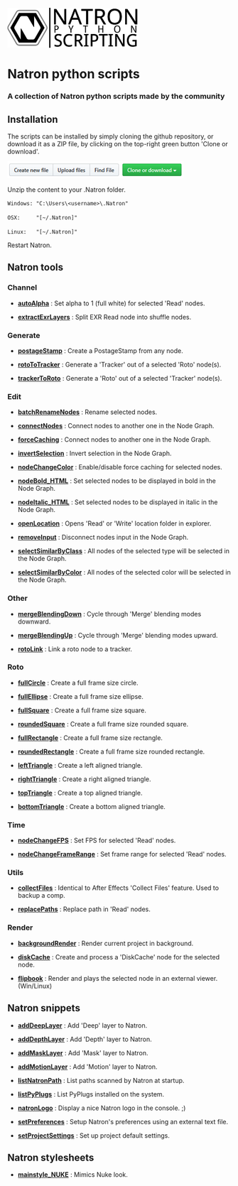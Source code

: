 ![Image](Resources/community-scripting-logo.png)
# Natron python scripts
### A collection of Natron python scripts made by the community
## Installation
The scripts can be installed by simply cloning the github repository, or download it as a ZIP file, by clicking on the top-right green button 'Clone or download'.

![Image](Resources/download_button.png)

Unzip the content to your .Natron folder.


    Windows: "C:\Users\<username>\.Natron"

    OSX:     "[~/.Natron]"

    Linux:   "[~/.Natron]"

Restart Natron.

## Natron tools

### Channel
- **[autoAlpha](/Python_GUI/autoAlpha)** : Set alpha to 1 (full white) for selected 'Read' nodes.

- **[extractExrLayers](/Python_GUI/extractExrLayers)** : Split EXR Read node into shuffle nodes.

### Generate
- **[postageStamp](/Python_GUI/postageStamp)** : Create a PostageStamp from any node.

- **[rotoToTracker](/Python_GUI/rotoToTracker)** : Generate a 'Tracker' out of a selected 'Roto' node(s).

- **[trackerToRoto](/Python_GUI/trackerToRoto)** : Generate a 'Roto' out of a selected 'Tracker' node(s).

### Edit
- **[batchRenameNodes](/Python_GUI/batchRenameNodes)** : Rename selected nodes.

- **[connectNodes](/Python_GUI/connectNodes)** : Connect nodes to another one in the Node Graph.

- **[forceCaching](/Python_GUI/connectNodes)** : Connect nodes to another one in the Node Graph.

- **[invertSelection](/Python_GUI/invertSelection)** : Invert selection in the Node Graph.

- **[nodeChangeColor](/Python_GUI/forceCaching)** : Enable/disable force caching for selected nodes.

- **[nodeBold_HTML](/Python_GUI/nodeBold_HTML)** : Set selected nodes to be displayed in bold in the Node Graph.

- **[nodeItalic_HTML](/Python_GUI/nodeItalic_HTML)** : Set selected nodes to be displayed in italic in the Node Graph.

- **[openLocation](/Python_GUI/openLocation)** : Opens 'Read' or 'Write' location folder in explorer.

- **[removeInput](/Python_GUI/removeInput)** : Disconnect nodes input in the Node Graph.

- **[selectSimilarByClass](/Python_GUI/selectSimilarByClass)** : All nodes of the selected type will be selected in the Node Graph.

- **[selectSimilarByColor](/Python_GUI/selectSimilarByColor)** : All nodes of the selected color will be selected in the Node Graph.

### Other
- **[mergeBlendingDown](/Python_GUI/mergeBlendingDown)** : Cycle through 'Merge' blending modes downward.

- **[mergeBlendingUp](/Python_GUI/mergeBlendingUp)** : Cycle through 'Merge' blending modes upward.

- **[rotoLink](/Python_GUI/rotoLink)** : Link a roto node to a tracker.

### Roto
- **[fullCircle](/Python_GUI/fullCircle)** : Create a full frame size circle.

- **[fullEllipse](/Python_GUI/fullEllipse)** : Create a full frame size ellipse.

- **[fullSquare](/Python_GUI/fullSquare)** : Create a full frame size square.

- **[roundedSquare](/Python_GUI/roundedSquare)** : Create a full frame size rounded square.

- **[fullRectangle](/Python_GUI/fullRectangle)** : Create a full frame size rectangle.

- **[roundedRectangle](/Python_GUI/roundedRectangle)** : Create a full frame size rounded rectangle.

- **[leftTriangle](/Python_GUI/leftTriangle)** : Create a left aligned triangle.

- **[rightTriangle](/Python_GUI/rightTriangle)** : Create a right aligned triangle.

- **[topTriangle](/Python_GUI/topTriangle)** : Create a top aligned triangle.

- **[bottomTriangle](/Python_GUI/bottomTriangle)** : Create a bottom aligned triangle.

### Time
- **[nodeChangeFPS](/Python_GUI/nodeChangeFPS)** : Set FPS for selected 'Read' nodes.

- **[nodeChangeFrameRange](/Python_GUI/nodeChangeFrameRange)** : Set frame range for selected 'Read' nodes.

### Utils
- **[collectFiles](/Python_GUI/collectFiles)** : Identical to After Effects 'Collect Files' feature. Used to backup a comp.

- **[replacePaths](/Python_GUI/replacePaths)** : Replace path in 'Read' nodes.

### Render
- **[backgroundRender](/Python_GUI/backgroundRender)** : Render current project in background.

- **[diskCache](/Python_GUI/diskCache)** : Create and process a 'DiskCache' node for the selected node.

- **[flipbook](/Python_GUI/flipbook)** : Render and plays the selected node in an external viewer. (Win/Linux)

## Natron snippets
- **[addDeepLayer](/Python_INIT/addDeepLayer)** : Add 'Deep' layer to Natron.

- **[addDepthLayer](/Python_INIT/addDepthLayer)** : Add 'Depth' layer to Natron.

- **[addMaskLayer](/Python_INIT/addMaskLayer)** : Add 'Mask' layer to Natron.

- **[addMotionLayer](/Python_INIT/addMotionLayer)** : Add 'Motion' layer to Natron.

- **[listNatronPath](/Python_INIT/listNatronPath)** : List paths scanned by Natron at startup.

- **[listPyPlugs](/Python_INIT/listPyPlugs)** : List PyPlugs installed on the system.

- **[natronLogo](/Python_INIT/natronLogo)** : Display a nice Natron logo in the console. ;)

- **[setPreferences](/Python_INIT/setPreferences)** : Setup Natron's preferences using an external text file.

- **[setProjectSettings](/Python_INIT/setProjectSettings)** : Set up project default settings.

## Natron stylesheets

- **[mainstyle_NUKE](/Stylesheet/mainstyle_NUKE)** : Mimics Nuke look.

